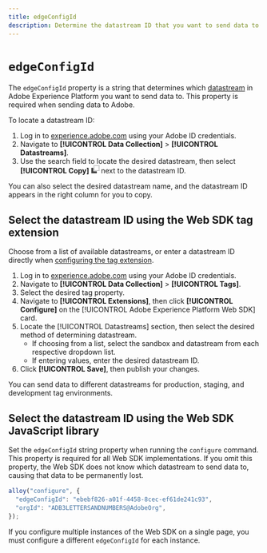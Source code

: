 ```yaml
---
title: edgeConfigId
description: Determine the datastream ID that you want to send data to.
---
```

# `edgeConfigId`

The `edgeConfigId` property is a string that determines which [datastream](../../../datastreams/overview.md) in Adobe Experience Platform you want to send data to. This property is required when sending data to Adobe.

To locate a datastream ID:

1. Log in to [experience.adobe.com](https://experience.adobe.com) using your Adobe ID credentials.
1. Navigate to **[!UICONTROL Data Collection]** > **[!UICONTROL Datastreams]**.
1. Use the search field to locate the desired datastream, then select **[!UICONTROL Copy]** ![Copy](../../assets/copy.png) next to the datastream ID.

You can also select the desired datastream name, and the datastream ID appears in the right column for you to copy.

## Select the datastream ID using the Web SDK tag extension

Choose from a list of available datastreams, or enter a datastream ID directly when [configuring the tag extension](/help/tags/extensions/client/web-sdk/web-sdk-extension-configuration.md).

1. Log in to [experience.adobe.com](https://experience.adobe.com) using your Adobe ID credentials.
1. Navigate to **[!UICONTROL Data Collection]** > **[!UICONTROL Tags]**.
1. Select the desired tag property.
1. Navigate to **[!UICONTROL Extensions]**, then click **[!UICONTROL Configure]** on the [!UICONTROL Adobe Experience Platform Web SDK] card.
1. Locate the [!UICONTROL Datastreams] section, then select the desired method of determining datastream.
   * If choosing from a list, select the sandbox and datastream from each respective dropdown list.
   * If entering values, enter the desired datastream ID.
1. Click **[!UICONTROL Save]**, then publish your changes.

You can send data to different datastreams for production, staging, and development tag environments.

## Select the datastream ID using the Web SDK JavaScript library

Set the `edgeConfigId` string property when running the `configure` command. This property is required for all Web SDK implementations. If you omit this property, the Web SDK does not know which datastream to send data to, causing that data to be permanently lost.

```js
alloy("configure", {
  "edgeConfigId": "ebebf826-a01f-4458-8cec-ef61de241c93",
  "orgId": "ADB3LETTERSANDNUMBERS@AdobeOrg",
});
```

If you configure multiple instances of the Web SDK on a single page, you must configure a different `edgeConfigId` for each instance.
